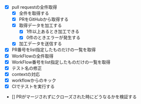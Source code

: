 - [x] pull requestの全件取得
  - [x] 全件を取得する
  - [x] PRをGitHubから取得する
  - [x] 取得データを加工する
    - [x] 1件以上あるとき加工できる
    - [x] 0件のときエラーが発生する
  - [x] 加工データを送信する
- [x] PR番号をlist指定したものだけの一覧を取得
- [x] WorkFlowの全件取得
- [x] WorkFlow番号をlist指定したものだけの一覧を取得
- [x] テスト名の修正
- [x] contextの対応
- [x] workflowからのキック
- [x] CIでテストを実行する
- [] PRがマージされずにクローズされた時にどうなるかを検証する